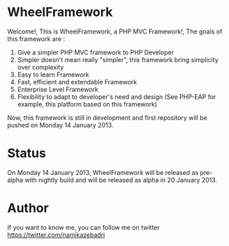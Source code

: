 WheelFramework
==============

Welcome!, This is WheelFramework, a PHP MVC Framework!, The goals of this framework are :

1. Give a simpler PHP MVC framework to PHP Developer
2. Simpler doesn't mean really "simpler", this framework bring simplicity over complexity
3. Easy to learn Framework
4. Fast, efficient and extendable Framework
5. Enterprise Level Framework
6. Flexibility to adapt to developer's need and design (See PHP-EAP for example, this platform based on this framework)

Now, this framework is still in development and first repository will be pushed on Monday 14 January 2013.

Status
======

On Monday 14 January 2013, WheelFramework will be released as pre-alpha with nightly build and will be released as alpha in 20 January 2013.

Author
======

If you want to know me, you can follow me on twitter https://twitter.com/namikazebadri
